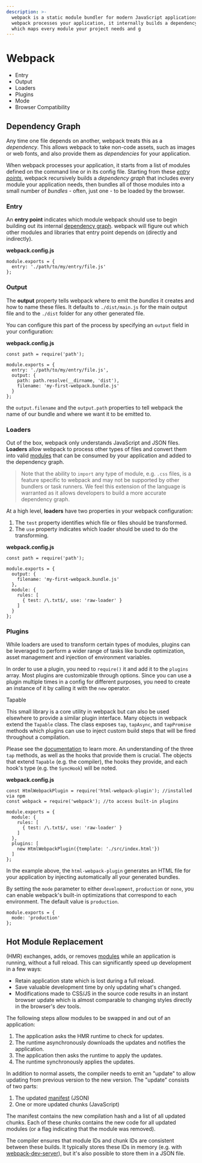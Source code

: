 ```yaml
---
description: >-
  webpack is a static module bundler for modern JavaScript applications. When
  webpack processes your application, it internally builds a dependency graph
  which maps every module your project needs and g
---
```


# Webpack

* Entry
* Output
* Loaders
* Plugins
* Mode
* Browser Compatibility

## Dependency Graph

Any time one file depends on another, webpack treats this as a _dependency_. This allows webpack to take non-code assets, such as images or web fonts, and also provide them as _dependencies_ for your application.

When webpack processes your application, it starts from a list of modules defined on the command line or in its config file. Starting from these [_entry points_](https://webpack.js.org/concepts/entry-points/), webpack recursively builds a _dependency graph_ that includes every module your application needs, then bundles all of those modules into a small number of _bundles_ - often, just one - to be loaded by the browser.



### Entry <a id="entry"></a>

An **entry point** indicates which module webpack should use to begin building out its internal [dependency graph](https://webpack.js.org/concepts/dependency-graph/). webpack will figure out which other modules and libraries that entry point depends on \(directly and indirectly\).

**webpack.config.js**

```text
module.exports = {
  entry: './path/to/my/entry/file.js'
};
```

### Output <a id="output"></a>

The **output** property tells webpack where to emit the _bundles_ it creates and how to name these files. It defaults to `./dist/main.js` for the main output file and to the `./dist` folder for any other generated file.

You can configure this part of the process by specifying an `output` field in your configuration:

**webpack.config.js**

```text
const path = require('path');

module.exports = {
  entry: './path/to/my/entry/file.js',
  output: {
    path: path.resolve(__dirname, 'dist'),
    filename: 'my-first-webpack.bundle.js'
  }
};
```

the `output.filename` and the `output.path` properties to tell webpack the name of our bundle and where we want it to be emitted to. 



### Loaders <a id="loaders"></a>

Out of the box, webpack only understands JavaScript and JSON files. **Loaders** allow webpack to process other types of files and convert them into valid [modules](https://webpack.js.org/concepts/modules) that can be consumed by your application and added to the dependency graph.

> Note that the ability to `import` any type of module, e.g. `.css` files, is a feature specific to webpack and may not be supported by other bundlers or task runners. We feel this extension of the language is warranted as it allows developers to build a more accurate dependency graph.

At a high level, **loaders** have two properties in your webpack configuration:

1. The `test` property identifies which file or files should be transformed.
2. The `use` property indicates which loader should be used to do the transforming.

**webpack.config.js**

```text
const path = require('path');

module.exports = {
  output: {
    filename: 'my-first-webpack.bundle.js'
  },
  module: {
    rules: [
      { test: /\.txt$/, use: 'raw-loader' }
    ]
  }
};
```

### Plugins <a id="plugins"></a>

While loaders are used to transform certain types of modules, plugins can be leveraged to perform a wider range of tasks like bundle optimization, asset management and injection of environment variables.

In order to use a plugin, you need to `require()` it and add it to the `plugins` array. Most plugins are customizable through options. Since you can use a plugin multiple times in a config for different purposes, you need to create an instance of it by calling it with the `new` operator.

Tapable

This small library is a core utility in webpack but can also be used elsewhere to provide a similar plugin interface. Many objects in webpack extend the `Tapable` class. The class exposes `tap`, `tapAsync`, and `tapPromise` methods which plugins can use to inject custom build steps that will be fired throughout a compilation.

Please see the [documentation](https://github.com/webpack/tapable) to learn more. An understanding of the three `tap` methods, as well as the hooks that provide them is crucial. The objects that extend `Tapable` \(e.g. the compiler\), the hooks they provide, and each hook's type \(e.g. the `SyncHook`\) will be noted.



**webpack.config.js**

```text
const HtmlWebpackPlugin = require('html-webpack-plugin'); //installed via npm
const webpack = require('webpack'); //to access built-in plugins

module.exports = {
  module: {
    rules: [
      { test: /\.txt$/, use: 'raw-loader' }
    ]
  },
  plugins: [
    new HtmlWebpackPlugin({template: './src/index.html'})
  ]
};
```

In the example above, the `html-webpack-plugin` generates an HTML file for your application by injecting automatically all your generated bundles.





By setting the `mode` parameter to either `development`, `production` or `none`, you can enable webpack's built-in optimizations that correspond to each environment. The default value is `production`.

```text
module.exports = {
  mode: 'production'
};
```

## Hot Module Replacement

\(HMR\) exchanges, adds, or removes [modules](https://webpack.js.org/concepts/modules/) while an application is running, without a full reload. This can significantly speed up development in a few ways:

* Retain application state which is lost during a full reload.
* Save valuable development time by only updating what's changed.
* Modifications made to CSS/JS in the source code results in an instant browser update which is almost comparable to changing styles directly in the browser's dev tools.

The following steps allow modules to be swapped in and out of an application:

1. The application asks the HMR runtime to check for updates.
2. The runtime asynchronously downloads the updates and notifies the application.
3. The application then asks the runtime to apply the updates.
4. The runtime synchronously applies the updates.

In addition to normal assets, the compiler needs to emit an "update" to allow updating from previous version to the new version. The "update" consists of two parts:

1. The updated [manifest](https://webpack.js.org/concepts/manifest) \(JSON\)
2. One or more updated chunks \(JavaScript\)

The manifest contains the new compilation hash and a list of all updated chunks. Each of these chunks contains the new code for all updated modules \(or a flag indicating that the module was removed\).

The compiler ensures that module IDs and chunk IDs are consistent between these builds. It typically stores these IDs in memory \(e.g. with [webpack-dev-server](https://webpack.js.org/configuration/dev-server/)\), but it's also possible to store them in a JSON file.

